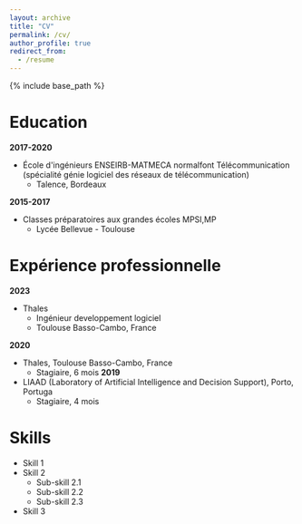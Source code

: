 ```yaml
---
layout: archive
title: "CV"
permalink: /cv/
author_profile: true
redirect_from:
  - /resume
---
```


{% include base_path %}

Education
======
**2017-2020**
- École d'ingénieurs ENSEIRB-MATMECA normalfont Télécommunication (spécialité génie logiciel des réseaux de télécommunication)
  - Talence, Bordeaux

**2015-2017**
- Classes préparatoires aux grandes écoles MPSI,MP
  - Lycée Bellevue - Toulouse

Expérience professionnelle
======
**2023**
- Thales
  - Ingénieur developpement logiciel
  - Toulouse Basso-Cambo, France

**2020**
- Thales, Toulouse Basso-Cambo, France
  - Stagiaire, 6 mois
**2019**
- LIAAD (Laboratory of Artificial Intelligence and Decision Support), Porto, Portuga
  - Stagiaire, 4 mois
  
Skills
======
* Skill 1
* Skill 2
  * Sub-skill 2.1
  * Sub-skill 2.2
  * Sub-skill 2.3
* Skill 3
